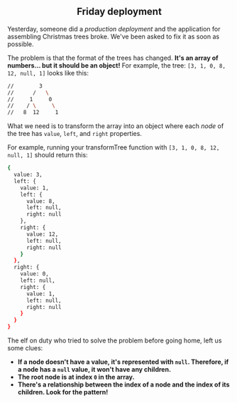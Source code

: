 <h2 align="center">Friday deployment</h2>

Yesterday, someone did a _production deployment_ and the application for assembling Christmas trees broke. We've been asked to fix it as soon as possible.

The problem is that the format of the trees has changed. **It's an array of numbers… but it should be an object!** For example, the tree: `[3, 1, 0, 8, 12, null, 1]` looks like this:

```sh
//        3
//      /   \
//     1     0
//    / \     \
//   8  12     1
```

What we need is to transform the array into an object where each _node_ of the tree has `value`, `left`, and `right` properties.

For example, running your transformTree function with `[3, 1, 0, 8, 12, null, 1]` should return this:

```sh
{
  value: 3,
  left: {
    value: 1,
    left: {
      value: 8,
      left: null,
      right: null
    },
    right: {
      value: 12,
      left: null,
      right: null
    }
  },
  right: {
    value: 0,
    left: null,
    right: {
      value: 1,
      left: null,
      right: null
    }
  }
}
```

The elf on duty who tried to solve the problem before going home, left us some clues:

- **If a node doesn't have a value, it's represented with `null`. Therefore, if a node has a `null` value, it won't have any children.**
- **The root node is at index `0` in the array.**
- **There's a relationship between the index of a node and the index of its children. Look for the pattern!**
